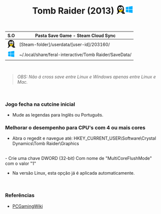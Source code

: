 <h1 align="center"> Tomb Raider (2013) <img width="55" height="" src="_layouts/assets/icons/os.png"></h1>
<h4 align="center"></h4>
<br>

S.O | Pasta Save Game - Steam Cloud Sync
------------ | -------------  
<img width="25" height="" src="_layouts/assets/icons/linux.png">|[Steam-folder]/userdata/[user-id]/203160/
<img width="25" height="" src="_layouts/assets/icons/windows.png">|~/.local/share/feral-interactive/Tomb Raider/SaveData/

<br>

> *OBS: Não á cross save entre Linux e Windows apenas entre Linux e Mac.*

<br>

### Jogo fecha na cutcine inicial

- Mude as legendas para Inglês ou Português. 


### Melhorar o desempenho para CPU's com 4 ou mais cores

- Abra o regedit e navegue até:
HKEY_CURRENT_USER\Software\Crystal Dynamics\Tomb Raider\Graphics
<br>
- Crie uma chave DWORD (32-bit)
Com nome de "MultiCoreFlushMode" com o valor "1"

<br>

- Na versão Linux, esta opção já é aplicada automaticamente. 

<br>

### Referências

- [PCGamingWiki](https://www.pcgamingwiki.com/wiki/Tomb_Raider_(2013))